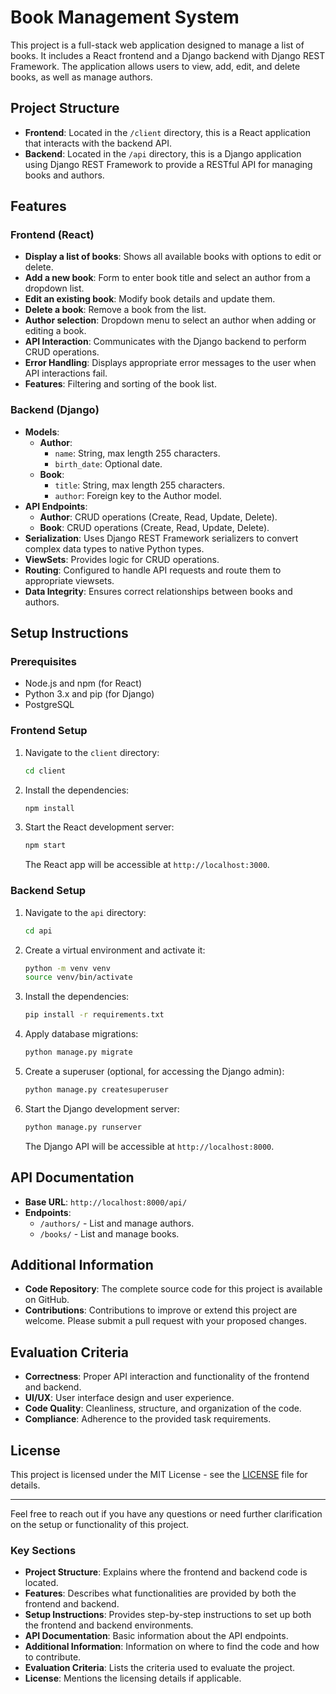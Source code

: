 # Book Management System

This project is a full-stack web application designed to manage a list of books. It includes a React frontend and a Django backend with Django REST Framework. The application allows users to view, add, edit, and delete books, as well as manage authors.

## Project Structure

- **Frontend**: Located in the `/client` directory, this is a React application that interacts with the backend API.
- **Backend**: Located in the `/api` directory, this is a Django application using Django REST Framework to provide a RESTful API for managing books and authors.

## Features

### Frontend (React)

- **Display a list of books**: Shows all available books with options to edit or delete.
- **Add a new book**: Form to enter book title and select an author from a dropdown list.
- **Edit an existing book**: Modify book details and update them.
- **Delete a book**: Remove a book from the list.
- **Author selection**: Dropdown menu to select an author when adding or editing a book.
- **API Interaction**: Communicates with the Django backend to perform CRUD operations.
- **Error Handling**: Displays appropriate error messages to the user when API interactions fail.
- **Features**: Filtering and sorting of the book list.

### Backend (Django)

- **Models**:
  - **Author**:
    - `name`: String, max length 255 characters.
    - `birth_date`: Optional date.
  - **Book**:
    - `title`: String, max length 255 characters.
    - `author`: Foreign key to the Author model.
- **API Endpoints**:
  - **Author**: CRUD operations (Create, Read, Update, Delete).
  - **Book**: CRUD operations (Create, Read, Update, Delete).
- **Serialization**: Uses Django REST Framework serializers to convert complex data types to native Python types.
- **ViewSets**: Provides logic for CRUD operations.
- **Routing**: Configured to handle API requests and route them to appropriate viewsets.
- **Data Integrity**: Ensures correct relationships between books and authors.

## Setup Instructions

### Prerequisites

- Node.js and npm (for React)
- Python 3.x and pip (for Django)
- PostgreSQL

### Frontend Setup

1. Navigate to the `client` directory:
   ```bash
   cd client
   ```

2. Install the dependencies:
   ```bash
   npm install
   ```

3. Start the React development server:
   ```bash
   npm start
   ```

   The React app will be accessible at `http://localhost:3000`.

### Backend Setup

1. Navigate to the `api` directory:
   ```bash
   cd api
   ```

2. Create a virtual environment and activate it:
   ```bash
   python -m venv venv
   source venv/bin/activate
   ```

3. Install the dependencies:
   ```bash
   pip install -r requirements.txt
   ```

4. Apply database migrations:
   ```bash
   python manage.py migrate
   ```

5. Create a superuser (optional, for accessing the Django admin):
   ```bash
   python manage.py createsuperuser
   ```

6. Start the Django development server:
   ```bash
   python manage.py runserver
   ```

   The Django API will be accessible at `http://localhost:8000`.

## API Documentation

- **Base URL**: `http://localhost:8000/api/`
- **Endpoints**:
  - `/authors/` - List and manage authors.
  - `/books/` - List and manage books.

## Additional Information

- **Code Repository**: The complete source code for this project is available on GitHub.
- **Contributions**: Contributions to improve or extend this project are welcome. Please submit a pull request with your proposed changes.

## Evaluation Criteria

- **Correctness**: Proper API interaction and functionality of the frontend and backend.
- **UI/UX**: User interface design and user experience.
- **Code Quality**: Cleanliness, structure, and organization of the code.
- **Compliance**: Adherence to the provided task requirements.

## License

This project is licensed under the MIT License - see the [LICENSE](LICENSE) file for details.

---

Feel free to reach out if you have any questions or need further clarification on the setup or functionality of this project.

### Key Sections

- **Project Structure**: Explains where the frontend and backend code is located.
- **Features**: Describes what functionalities are provided by both the frontend and backend.
- **Setup Instructions**: Provides step-by-step instructions to set up both the frontend and backend environments.
- **API Documentation**: Basic information about the API endpoints.
- **Additional Information**: Information on where to find the code and how to contribute.
- **Evaluation Criteria**: Lists the criteria used to evaluate the project.
- **License**: Mentions the licensing details if applicable.